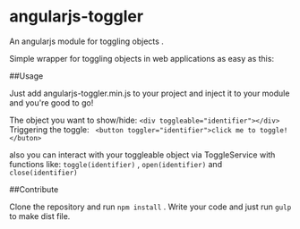 # angularjs-toggler
An angularjs module for toggling objects .

Simple wrapper for toggling objects in web applications as easy as this: 

##Usage

Just add angularjs-toggler.min.js to your project and inject it to your module and you're good to go!

The object you want to show/hide: 
``` <div toggleable="identifier"></div> ```
Triggering the toggle:
```  <button toggler="identifier">click me to toggle!</buton> ```

also you can interact with your toggleable object via ToggleService with functions like: 
`toggle(identifier)` ,  ` open(identifier) ` and ` close(identifier) `

##Contribute

Clone the repository and run `npm install` .
Write your code and just run `gulp` to make dist file.


